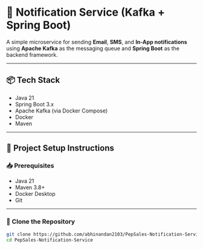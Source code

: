 # 📢 Notification Service (Kafka + Spring Boot)

A simple microservice for sending **Email**, **SMS**, and **In-App notifications** using **Apache Kafka** as the messaging queue and **Spring Boot** as the backend framework.

---

## 📦 Tech Stack

- Java 21
- Spring Boot 3.x
- Apache Kafka (via Docker Compose)
- Docker
- Maven

---

## 🚀 Project Setup Instructions

### 📥 Prerequisites
- Java 21
- Maven 3.8+
- Docker Desktop
- Git

---

### 📌 Clone the Repository

```bash
git clone https://github.com/abhinandan2103/PepSales-Notification-Service.git
cd PepSales-Notification-Service
